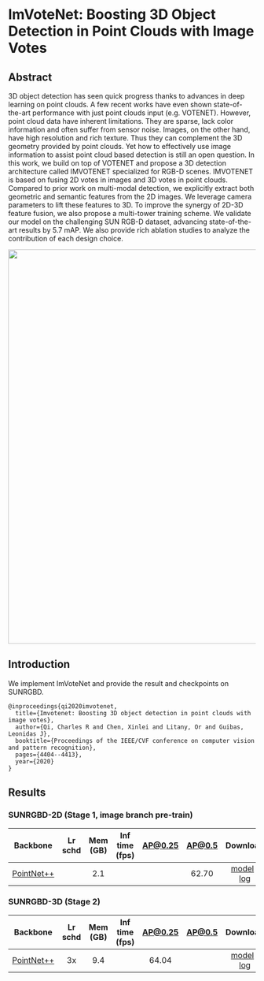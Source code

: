# ImVoteNet: Boosting 3D Object Detection in Point Clouds with Image Votes

## Abstract

<!-- [ABSTRACT] -->

3D object detection has seen quick progress thanks to advances in deep learning on point clouds. A few recent works have even shown state-of-the-art performance with just point clouds input (e.g. VOTENET). However, point cloud data have inherent limitations. They are sparse, lack color information and often suffer from sensor noise. Images, on the other hand, have high resolution and rich texture. Thus they can complement the 3D geometry provided by point clouds. Yet how to effectively use image information to assist point cloud based detection is still an open question. In this work, we build on top of VOTENET and propose a 3D detection architecture called IMVOTENET specialized for RGB-D scenes. IMVOTENET is based on fusing 2D votes in images and 3D votes in point clouds. Compared to prior work on multi-modal detection, we explicitly extract both geometric and semantic features from the 2D images. We leverage camera parameters to lift these features to 3D. To improve the synergy of 2D-3D feature fusion, we also propose a multi-tower training scheme. We validate our model on the challenging SUN RGB-D dataset, advancing state-of-the-art results by 5.7 mAP. We also provide rich ablation studies to analyze the contribution of each design choice.

<!-- [IMAGE] -->

<div align=center>
<img src="https://user-images.githubusercontent.com/36950400/143869878-a2ae7f43-55c3-4b95-af09-8f97dfd975f4.png" width="800"/>
</div>

<!-- [PAPER_TITLE: ImVoteNet: Boosting 3D Object Detection in Point Clouds with Image Votes] -->
<!-- [PAPER_URL: https://arxiv.org/abs/2001.10692] -->

## Introduction

<!-- [ALGORITHM] -->

We implement ImVoteNet and provide the result and checkpoints on SUNRGBD.

```
@inproceedings{qi2020imvotenet,
  title={Imvotenet: Boosting 3D object detection in point clouds with image votes},
  author={Qi, Charles R and Chen, Xinlei and Litany, Or and Guibas, Leonidas J},
  booktitle={Proceedings of the IEEE/CVF conference on computer vision and pattern recognition},
  pages={4404--4413},
  year={2020}
}
```

## Results

### SUNRGBD-2D (Stage 1, image branch pre-train)

|  Backbone   | Lr schd | Mem (GB) | Inf time (fps) | AP@0.25 |AP@0.5| Download |
| :---------: | :-----: | :------: | :------------: | :----: |:----: | :------: |
|    [PointNet++](./imvotenet_faster_rcnn_r50_fpn_2x4_sunrgbd-3d-10class.py)     |   |2.1| ||62.70|[model](https://download.openmmlab.com/mmdetection3d/v0.1.0_models/imvotenet/imvotenet_faster_rcnn_r50_fpn_2x4_sunrgbd-3d-10class/imvotenet_faster_rcnn_r50_fpn_2x4_sunrgbd-3d-10class_20210323_173222-cad62aeb.pth) &#124; [log](https://download.openmmlab.com/mmdetection3d/v0.1.0_models/imvotenet/imvotenet_faster_rcnn_r50_fpn_2x4_sunrgbd-3d-10class/imvotenet_faster_rcnn_r50_fpn_2x4_sunrgbd-3d-10class_20210323_173222.log.json)|

### SUNRGBD-3D (Stage 2)

|  Backbone   | Lr schd | Mem (GB) | Inf time (fps) | AP@0.25 |AP@0.5| Download |
| :---------: | :-----: | :------: | :------------: | :----: |:----: | :------: |
|    [PointNet++](./imvotenet_stage2_16x8_sunrgbd-3d-10class.py)     |  3x    |9.4| |64.04||[model](https://download.openmmlab.com/mmdetection3d/v0.1.0_models/imvotenet/imvotenet_stage2_16x8_sunrgbd-3d-10class/imvotenet_stage2_16x8_sunrgbd-3d-10class_20210323_184021-d44dcb66.pth) &#124; [log](https://download.openmmlab.com/mmdetection3d/v0.1.0_models/imvotenet/imvotenet_stage2_16x8_sunrgbd-3d-10class/imvotenet_stage2_16x8_sunrgbd-3d-10class_20210323_184021.log.json)|
